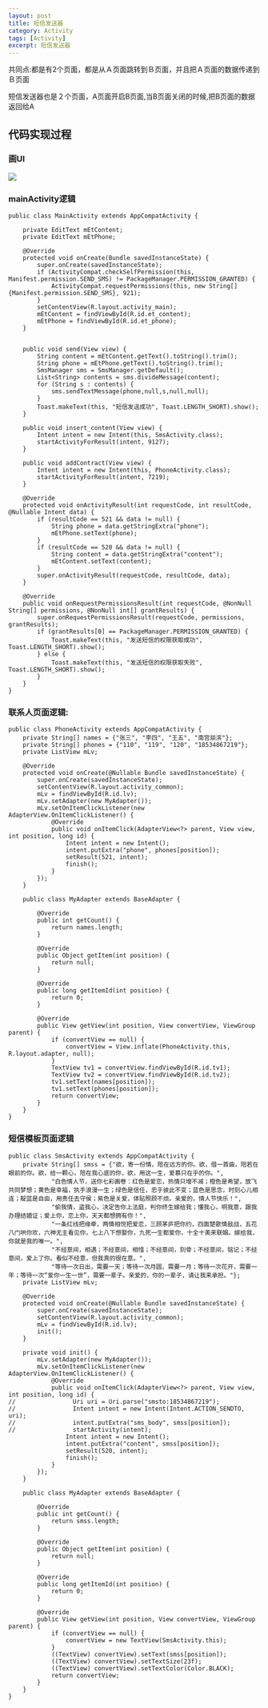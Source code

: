 ```yaml
---
layout: post
title: 短信发送器
category: Activity
tags: [Activity]
excerpt: 短信发送器 
---
```

 
共同点:都是有2个页面，都是从Ａ页面跳转到Ｂ页面，并且把Ａ页面的数据传递到Ｂ页面
 
短信发送器也是２个页面，A页面开启B页面,当B页面关闭的时候,把B页面的数据返回给A 

## 代码实现过程  ##

### 画UI  ###


![](http://www.nangongyibin.com/assets/images/Activity/3.png)


### mainActivity逻辑 ###

    
	public class MainActivity extends AppCompatActivity {
	
	    private EditText mEtContent;
	    private EditText mEtPhone;
	
	    @Override
	    protected void onCreate(Bundle savedInstanceState) {
	        super.onCreate(savedInstanceState);
	        if (ActivityCompat.checkSelfPermission(this, Manifest.permission.SEND_SMS) != PackageManager.PERMISSION_GRANTED) {
	            ActivityCompat.requestPermissions(this, new String[]{Manifest.permission.SEND_SMS}, 921);
	        }
	        setContentView(R.layout.activity_main);
	        mEtContent = findViewById(R.id.et_content);
	        mEtPhone = findViewById(R.id.et_phone);
	    }
	
	
	    public void send(View view) {
	        String content = mEtContent.getText().toString().trim();
	        String phone = mEtPhone.getText().toString().trim();
	        SmsManager sms = SmsManager.getDefault();
	        List<String> contents = sms.divideMessage(content);
	        for (String s : contents) {
	            sms.sendTextMessage(phone,null,s,null,null);
	        }
	        Toast.makeText(this, "短信发送成功", Toast.LENGTH_SHORT).show();
	    }
	
	    public void insert_content(View view) {
	        Intent intent = new Intent(this, SmsActivity.class);
	        startActivityForResult(intent, 9127);
	    }
	
	    public void addContract(View view) {
	        Intent intent = new Intent(this, PhoneActivity.class);
	        startActivityForResult(intent, 7219);
	    }
	
	    @Override
	    protected void onActivityResult(int requestCode, int resultCode, @Nullable Intent data) {
	        if (resultCode == 521 && data != null) {
	            String phone = data.getStringExtra("phone");
	            mEtPhone.setText(phone);
	        }
	        if (resultCode == 520 && data != null) {
	            String content = data.getStringExtra("content");
	            mEtContent.setText(content);
	        }
	        super.onActivityResult(requestCode, resultCode, data);
	    }
	
	    @Override
	    public void onRequestPermissionsResult(int requestCode, @NonNull String[] permissions, @NonNull int[] grantResults) {
	        super.onRequestPermissionsResult(requestCode, permissions, grantResults);
	        if (grantResults[0] == PackageManager.PERMISSION_GRANTED) {
	            Toast.makeText(this, "发送短信的权限获取成功", Toast.LENGTH_SHORT).show();
	        } else {
	            Toast.makeText(this, "发送短信的权限获取失败", Toast.LENGTH_SHORT).show();
	        }
	    }
	}

### 联系人页面逻辑: ###

    public class PhoneActivity extends AppCompatActivity {
	    private String[] names = {"张三", "李四", "王五", "南宫燚滨"};
	    private String[] phones = {"110", "119", "120", "18534867219"};
	    private ListView mLv;
	
	    @Override
	    protected void onCreate(@Nullable Bundle savedInstanceState) {
	        super.onCreate(savedInstanceState);
	        setContentView(R.layout.activity_common);
	        mLv = findViewById(R.id.lv);
	        mLv.setAdapter(new MyAdapter());
	        mLv.setOnItemClickListener(new AdapterView.OnItemClickListener() {
	            @Override
	            public void onItemClick(AdapterView<?> parent, View view, int position, long id) {
	                Intent intent = new Intent();
	                intent.putExtra("phone", phones[position]);
	                setResult(521, intent);
	                finish();
	            }
	        });
	    }
	
	    public class MyAdapter extends BaseAdapter {
	
	        @Override
	        public int getCount() {
	            return names.length;
	        }
	
	        @Override
	        public Object getItem(int position) {
	            return null;
	        }
	
	        @Override
	        public long getItemId(int position) {
	            return 0;
	        }
	
	        @Override
	        public View getView(int position, View convertView, ViewGroup parent) {
	            if (convertView == null) {
	                convertView = View.inflate(PhoneActivity.this, R.layout.adapter, null);
	            }
	            TextView tv1 = convertView.findViewById(R.id.tv1);
	            TextView tv2 = convertView.findViewById(R.id.tv2);
	            tv1.setText(names[position]);
	            tv1.setText(phones[position]);
	            return convertView;
	        }
	    }
	}

### 短信模板页面逻辑 ###

    public class SmsActivity extends AppCompatActivity {
	    private String[] smss = {"欲，寄一份情，陪在远方的你。欲，借一首曲，陪若在眼前的你。欲，给一颗心，陪在我心底的你，欲，用这一生，爱慕只在乎的你。",
	            "白色情人节，送你七彩画卷：红色是爱恋，热情只增不减；橙色是希望，放飞共同梦想；黄色是幸福，执手浪漫一生；绿色是信任，忠于彼此不变；蓝色是思念，时刻心儿相连；靛蓝是自由，用责任去守侯；紫色是关爱，体贴照顾不烦。亲爱的，情人节快乐！",
	            "偷我情，盗我心，决定告你上法庭，判你终生嫁给我；懂我心，明我意，跟我办理结婚证；爱上你，恋上你，天天都想拥有你！",
	            "一条红线把缘牵，两情相悦把爱恋，三顾茅庐把你约，四面楚歌情敌战，五花八门哄你欢，六神无主看见你，七上八下想娶你，九死一生都爱你，十全十美来联姻。嫁给我，你就是我的唯一。",
	            "不经意间，相遇；不经意间，相惜；不经意间，刻骨；不经意间，铭记；不经意间，爱上了你。看似不经意，但我真的很在意。",
	            "等待一次日出，需要一天；等待一次月圆，需要一月；等待一次花开，需要一年；等待一次“爱你一生一世”，需要一辈子。亲爱的，你的一辈子，请让我来承担。"};
	    private ListView mLv;
	
	    @Override
	    protected void onCreate(@Nullable Bundle savedInstanceState) {
	        super.onCreate(savedInstanceState);
	        setContentView(R.layout.activity_common);
	        mLv = findViewById(R.id.lv);
	        init();
	    }
	
	    private void init() {
	        mLv.setAdapter(new MyAdapter());
	        mLv.setOnItemClickListener(new AdapterView.OnItemClickListener() {
	            @Override
	            public void onItemClick(AdapterView<?> parent, View view, int position, long id) {
	//                Uri uri = Uri.parse("smsto:18534867219");
	//                Intent intent = new Intent(Intent.ACTION_SENDTO, uri);
	//                intent.putExtra("sms_body", smss[position]);
	//                startActivity(intent);
	                Intent intent = new Intent();
	                intent.putExtra("content", smss[position]);
	                setResult(520, intent);
	                finish();
	            }
	        });
	    }
	
	    public class MyAdapter extends BaseAdapter {
	
	        @Override
	        public int getCount() {
	            return smss.length;
	        }
	
	        @Override
	        public Object getItem(int position) {
	            return null;
	        }
	
	        @Override
	        public long getItemId(int position) {
	            return 0;
	        }
	
	        @Override
	        public View getView(int position, View convertView, ViewGroup parent) {
	            if (convertView == null) {
	                convertView = new TextView(SmsActivity.this);
	            }
	            ((TextView) convertView).setText(smss[position]);
	            ((TextView) convertView).setTextSize(23f);
	            ((TextView) convertView).setTextColor(Color.BLACK);
	            return convertView;
	        }
	    }
	}